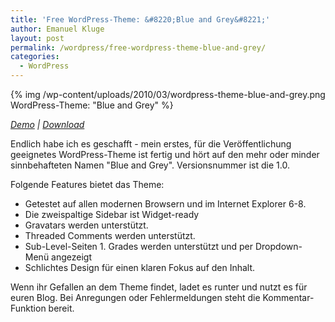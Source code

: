 ```yaml
---
title: 'Free WordPress-Theme: &#8220;Blue and Grey&#8221;'
author: Emanuel Kluge
layout: post
permalink: /wordpress/free-wordpress-theme-blue-and-grey/
categories:
  - WordPress
---
```


{% img /wp-content/uploads/2010/03/wordpress-theme-blue-and-grey.png WordPress-Theme: "Blue and Grey" %}

*[Demo][demo] | [Download][download]*

Endlich habe ich es geschafft - mein erstes, für die Veröffentlichung geeignetes WordPress-Theme ist fertig und hört auf den mehr oder minder sinnbehafteten Namen "Blue and Grey". Versionsnummer ist die 1.0.

Folgende Features bietet das Theme:

  * Getestet auf allen modernen Browsern und im Internet Explorer 6-8.
  * Die zweispaltige Sidebar ist Widget-ready
  * Gravatars werden unterstützt.
  * Threaded Comments werden unterstützt.
  * Sub-Level-Seiten 1. Grades werden unterstützt und per Dropdown-Menü angezeigt
  * Schlichtes Design für einen klaren Fokus auf den Inhalt.

Wenn ihr Gefallen an dem Theme findet, ladet es runter und nutzt es für euren Blog. Bei Anregungen oder Fehlermeldungen steht die Kommentar-Funktion bereit.

[demo]: http://themeviewer.emanuel-kluge.de/
[download]: http://www.emanuel-kluge.de/wp-content/uploads/2010/03/blue-and-grey.zip
